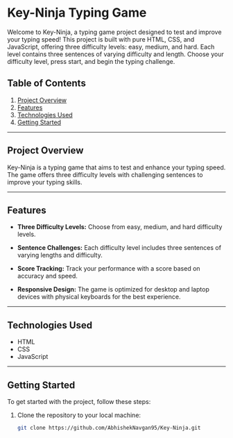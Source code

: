 # Key-Ninja Typing Game

Welcome to Key-Ninja, a typing game project designed to test and improve your typing speed! This project is built with pure HTML, CSS, and JavaScript, offering three difficulty levels: easy, medium, and hard. Each level contains three sentences of varying difficulty and length. Choose your difficulty level, press start, and begin the typing challenge.

## Table of Contents

1. [Project Overview](#project-overview)
2. [Features](#features)
3. [Technologies Used](#technologies-used)
4. [Getting Started](#getting-started)

---

## Project Overview

Key-Ninja is a typing game that aims to test and enhance your typing speed. The game offers three difficulty levels with challenging sentences to improve your typing skills.

---

## Features

- **Three Difficulty Levels:** Choose from easy, medium, and hard difficulty levels.

- **Sentence Challenges:** Each difficulty level includes three sentences of varying lengths and difficulty.

- **Score Tracking:** Track your performance with a score based on accuracy and speed.

- **Responsive Design:** The game is optimized for desktop and laptop devices with physical keyboards for the best experience.

---

## Technologies Used

- HTML
- CSS
- JavaScript

---

## Getting Started

To get started with the project, follow these steps:

1. Clone the repository to your local machine:

   ```bash
   git clone https://github.com/AbhishekNavgan95/Key-Ninja.git
